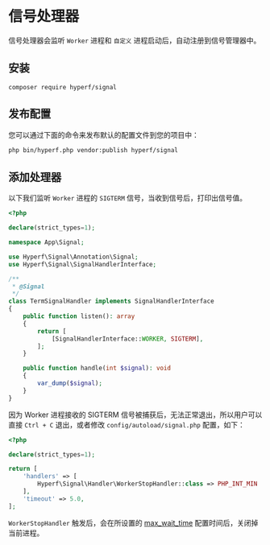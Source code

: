 # 信号处理器

信号处理器会监听 `Worker` 进程和 `自定义` 进程启动后，自动注册到信号管理器中。

## 安装

```
composer require hyperf/signal
```

## 发布配置

您可以通过下面的命令来发布默认的配置文件到您的项目中：

```bash
php bin/hyperf.php vendor:publish hyperf/signal
```

## 添加处理器

以下我们监听 `Worker` 进程的 `SIGTERM` 信号，当收到信号后，打印出信号值。

```php
<?php

declare(strict_types=1);

namespace App\Signal;

use Hyperf\Signal\Annotation\Signal;
use Hyperf\Signal\SignalHandlerInterface;

/**
 * @Signal
 */
class TermSignalHandler implements SignalHandlerInterface
{
    public function listen(): array
    {
        return [
            [SignalHandlerInterface::WORKER, SIGTERM],
        ];
    }

    public function handle(int $signal): void
    {
        var_dump($signal);
    }
}

```

因为 Worker 进程接收的 SIGTERM 信号被捕获后，无法正常退出，所以用户可以直接 `Ctrl + C` 退出，或者修改 `config/autoload/signal.php` 配置，如下：

```php
<?php

declare(strict_types=1);

return [
    'handlers' => [
        Hyperf\Signal\Handler\WorkerStopHandler::class => PHP_INT_MIN
    ],
    'timeout' => 5.0,
];
```

`WorkerStopHandler` 触发后，会在所设置的 [max_wait_time](https://wiki.swoole.com/#/server/setting?id=max_wait_time) 配置时间后，关闭掉当前进程。
